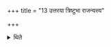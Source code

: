 +++
title = "13 उत्तरया त्रिष्टुभा राजन्यस्य"

+++

<details><summary>थिते</summary>

उत्तरया त्रिष्टुभा राजन्यस्य १३
</details>
